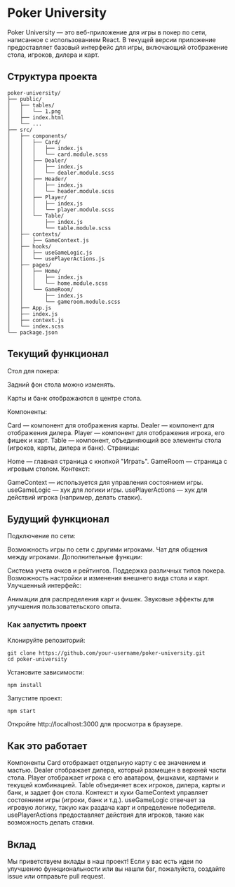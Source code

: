 # Poker University
Poker University — это веб-приложение для игры в покер по сети, написанное с использованием React. В текущей версии приложение предоставляет базовый интерфейс для игры, включающий отображение стола, игроков, дилера и карт.

## Структура проекта

```
poker-university/
├── public/
│   ├── tables/
│   │   └── 1.png
│   ├── index.html
│   └── ...
├── src/
│   ├── components/
│   │   ├── Card/
│   │   │   ├── index.js
│   │   │   └── card.module.scss
│   │   ├── Dealer/
│   │   │   ├── index.js
│   │   │   └── dealer.module.scss
│   │   ├── Header/
│   │   │   ├── index.js
│   │   │   └── header.module.scss
│   │   ├── Player/
│   │   │   ├── index.js
│   │   │   └── player.module.scss
│   │   └── Table/
│   │       ├── index.js
│   │       └── table.module.scss
│   ├── contexts/
│   │   ├── GameContext.js
│   ├── hooks/
│   │   ├── useGameLogic.js
│   │   └── usePlayerActions.js
│   ├── pages/
│   │   ├── Home/
│   │   │   ├── index.js
│   │   │   └── home.module.scss
│   │   └── GameRoom/
│   │       ├── index.js
│   │       └── gameroom.module.scss
│   ├── App.js
│   ├── index.js
│   ├── context.js
│   └── index.scss
└── package.json
```

## Текущий функционал
Стол для покера:

Задний фон стола можно изменять.
<!-- Игроки расположены вокруг стола в зависимости от их количества. -->
Карты и банк отображаются в центре стола.
<!-- Дилер всегда отображается сверху стола. -->
Компоненты:

Card — компонент для отображения карты.
Dealer — компонент для отображения дилера.
Player — компонент для отображения игрока, его фишек и карт.
Table — компонент, объединяющий все элементы стола (игроков, карты, дилера и банк).
Страницы:

Home — главная страница с кнопкой "Играть".
GameRoom — страница с игровым столом.
Контекст:

GameContext — используется для управления состоянием игры.
useGameLogic — хук для логики игры.
usePlayerActions — хук для действий игрока (например, делать ставки).


## Будущий функционал
Подключение по сети:

Возможность игры по сети с другими игроками.
Чат для общения между игроками.
Дополнительные функции:

Система учета очков и рейтингов.
Поддержка различных типов покера.
Возможность настройки и изменения внешнего вида стола и карт.
Улучшенный интерфейс:

Анимации для распределения карт и фишек.
Звуковые эффекты для улучшения пользовательского опыта.

### Как запустить проект

Клонируйте репозиторий:
```
git clone https://github.com/your-username/poker-university.git
cd poker-university
```

Установите зависимости:
```
npm install
```

Запустите проект:
```
npm start
```
Откройте http://localhost:3000 для просмотра в браузере.

## Как это работает
Компоненты
Card отображает отдельную карту с ее значением и мастью.
Dealer отображает дилера, который размещен в верхней части стола.
Player отображает игрока с его аватаром, фишками, картами и текущей комбинацией.
Table объединяет всех игроков, дилера, карты и банк, и задает фон стола.
Контекст и хуки
GameContext управляет состоянием игры (игроки, банк и т.д.).
useGameLogic отвечает за игровую логику, такую как раздача карт и определение победителя.
usePlayerActions предоставляет действия для игроков, такие как возможность делать ставки.

## Вклад
Мы приветствуем вклады в наш проект! Если у вас есть идеи по улучшению функциональности или вы нашли баг, пожалуйста, создайте issue или отправьте pull request.
